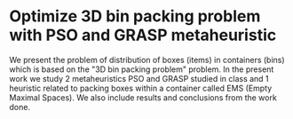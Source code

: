 # Optimize 3D bin packing problem with PSO and GRASP metaheuristic

We present the problem of distribution of boxes (items) in containers (bins) which is based on the "3D bin packing problem" problem. In the present work we study 2 metaheuristics PSO and GRASP studied in class and 1 heuristic related to packing boxes within a container called EMS (Empty Maximal Spaces). We also include results and conclusions from the
work done.
